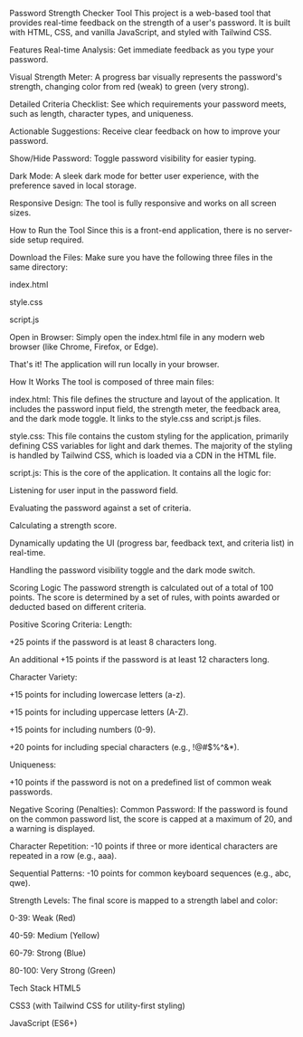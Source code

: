 Password Strength Checker Tool
This project is a web-based tool that provides real-time feedback on the strength of a user's password. It is built with HTML, CSS, and vanilla JavaScript, and styled with Tailwind CSS.

Features
Real-time Analysis: Get immediate feedback as you type your password.

Visual Strength Meter: A progress bar visually represents the password's strength, changing color from red (weak) to green (very strong).

Detailed Criteria Checklist: See which requirements your password meets, such as length, character types, and uniqueness.

Actionable Suggestions: Receive clear feedback on how to improve your password.

Show/Hide Password: Toggle password visibility for easier typing.

Dark Mode: A sleek dark mode for better user experience, with the preference saved in local storage.

Responsive Design: The tool is fully responsive and works on all screen sizes.

How to Run the Tool
Since this is a front-end application, there is no server-side setup required.

Download the Files: Make sure you have the following three files in the same directory:

index.html

style.css

script.js

Open in Browser: Simply open the index.html file in any modern web browser (like Chrome, Firefox, or Edge).

That's it! The application will run locally in your browser.

How It Works
The tool is composed of three main files:

index.html: This file defines the structure and layout of the application. It includes the password input field, the strength meter, the feedback area, and the dark mode toggle. It links to the style.css and script.js files.

style.css: This file contains the custom styling for the application, primarily defining CSS variables for light and dark themes. The majority of the styling is handled by Tailwind CSS, which is loaded via a CDN in the HTML file.

script.js: This is the core of the application. It contains all the logic for:

Listening for user input in the password field.

Evaluating the password against a set of criteria.

Calculating a strength score.

Dynamically updating the UI (progress bar, feedback text, and criteria list) in real-time.

Handling the password visibility toggle and the dark mode switch.

Scoring Logic
The password strength is calculated out of a total of 100 points. The score is determined by a set of rules, with points awarded or deducted based on different criteria.

Positive Scoring Criteria:
Length:

+25 points if the password is at least 8 characters long.

An additional +15 points if the password is at least 12 characters long.

Character Variety:

+15 points for including lowercase letters (a-z).

+15 points for including uppercase letters (A-Z).

+15 points for including numbers (0-9).

+20 points for including special characters (e.g., !@#$%^&*).

Uniqueness:

+10 points if the password is not on a predefined list of common weak passwords.

Negative Scoring (Penalties):
Common Password: If the password is found on the common password list, the score is capped at a maximum of 20, and a warning is displayed.

Character Repetition: -10 points if three or more identical characters are repeated in a row (e.g., aaa).

Sequential Patterns: -10 points for common keyboard sequences (e.g., abc, qwe).

Strength Levels:
The final score is mapped to a strength label and color:

0-39: Weak (Red)

40-59: Medium (Yellow)

60-79: Strong (Blue)

80-100: Very Strong (Green)

Tech Stack
HTML5

CSS3 (with Tailwind CSS for utility-first styling)

JavaScript (ES6+)
